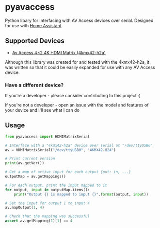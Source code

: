 # pyavaccess

Python libary for interfacing with AV Access devices over serial. Designed for use with [Home Assistant](http://home-assistant.io).

## Supported Devices

* [Av Access 4×2 4K HDMI Matrix (4kmx42-h2a)](https://www.avaccess.com/products/4kmx42-h2a/)

Although this library was created for and tested with the 4kmx42-h2a, it was written so that it could be easily expanded for use with any AV Access device.

### Have a different device?

If you're a developer - please consider contributing to this project :)

If you're not a developer - open an issue with the model and features of your device and I'll see what I can do

## Usage

```python
from pyavaccess import HDMIMatrixSerial

# Interface with a "4kmx42-h2a" device over serial at "/dev/ttyUSB0"
av = HDMIMatrixSerial("/dev/ttyUSB0", "4KMX42-H2A")

# Print current version
print(av.getVer())

# Get a map of active input for each output {out: in, ...}
outputMap = av.getMappings()

# For each output, print the input mapped to it
for output, input in outputMap.items():
    print("Output {} is mapped to input {}".format(output, input))

# Set the input for output 1 to input 4
av.mapOutput(1, 4)

# Check that the mapping was successful
assert av.getMapping(1)[1] == 4
```
